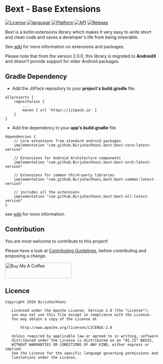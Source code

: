 # Bext - Base Extensions

[![License](https://img.shields.io/badge/License-Apache%202.0-2196F3.svg?style=for-the-badge)](https://opensource.org/licenses/Apache-2.0)
[![language](https://img.shields.io/github/languages/top/BirjuVachhani/bext.svg?style=for-the-badge&colorB=f18e33)](https://kotlinlang.org/)
[![Platform](https://img.shields.io/badge/Platform-Android-green.svg?style=for-the-badge)](https://www.android.com/)
[![API](https://img.shields.io/badge/API-16%2B-F44336.svg?style=for-the-badge)](https://android-arsenal.com/api?level=16)
[![Release](https://jitpack.io/v/BirjuVachhani/bext.svg?style=flat-square)](https://jitpack.io/BirjuVachhani/bext)

Bext is a kotlin extensions library which makes it very easy to write short and clean code and saves a developer's life from being miserable.

See [wiki](https://github.com/BirjuVachhani/bext/wiki) for more information on extensions and packages.

Please note that from the version 2.0.0, this library is migrated to **AndroidX** and doesn't provide support for older Android packages.


## Gradle Dependency

* Add the JitPack repository to your **project's build.gradle** file.

```
allprojects {
    repositories {
        ...
        maven { url 'https://jitpack.io' }
    }
}
```

* Add the dependency in your **app's build.gradle** file.

```
dependencies {
    // Core extensions from standard android packages
    implementation "com.github.BirjuVachhani.bext:bext-core:latest-version"
    
    // Extensions for Android Architecture components
    implementation "com.github.BirjuVachhani.bext:bext-arch:latest-version"
    
    // Extensions for common third-party libraries
    implementation "com.github.BirjuVachhani.bext:bext-common:latest-version"
    
    // includes all the extensions
    implementation "com.github.BirjuVachhani.bext:bext-all:latest-version"
}
```
see [wiki](https://github.com/Birjuvachhani/bext/wiki) for more information.


## Contribution

You are most welcome to contribute to this project!

Please have a look at [Contributing Guidelines](https://github.com/BirjuVachhani/bext/blob/master/CONTRIBUTING.md), before contributing and proposing a change.

<a href="https://www.buymeacoffee.com/birjuvachhani" target="_blank"><img src="https://cdn.buymeacoffee.com/buttons/default-blue.png" alt="Buy Me A Coffee" style="height: 51px !important;width: 217px !important;" ></a>


## Licence

```
Copyright 2020 BirjuVachhani

   Licensed under the Apache License, Version 2.0 (the "License");
   you may not use this file except in compliance with the License.
   You may obtain a copy of the License at

       http://www.apache.org/licenses/LICENSE-2.0

   Unless required by applicable law or agreed to in writing, software
   distributed under the License is distributed on an "AS IS" BASIS,
   WITHOUT WARRANTIES OR CONDITIONS OF ANY KIND, either express or implied.
   See the License for the specific language governing permissions and
   limitations under the License.
```
